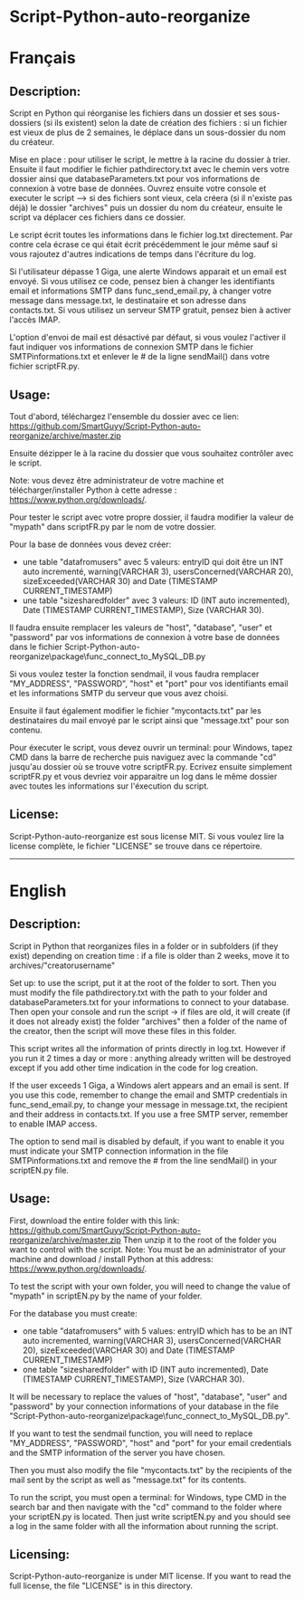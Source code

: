 ﻿# Script-Python-auto-reorganize

Français
=======

## Description:

Script en Python qui réorganise les fichiers dans un dossier et ses sous-dossiers (si ils existent) selon la date de création des fichiers : si un fichier est vieux de plus de 2 semaines, le déplace dans un sous-dossier du nom du créateur.

Mise en place : pour utiliser le script, le mettre à la racine du dossier à trier. Ensuite il faut modifier le fichier pathdirectory.txt avec le chemin vers votre dossier ainsi que databaseParameters.txt pour vos informations de connexion à votre base de données.
Ouvrez ensuite votre console et executer le script --> si des fichiers sont vieux, cela créera (si il n'existe pas déjà) le dossier "archives" puis un dossier du nom du créateur, ensuite le script va déplacer ces fichiers dans ce dossier.

Le script écrit toutes les informations dans le fichier log.txt directement. Par contre cela écrase ce qui était écrit précédemment le jour même sauf si vous rajoutez d'autres indications de temps dans l'écriture du log.

Si l'utilisateur dépasse 1 Giga, une alerte Windows apparait et un email est envoyé. Si vous utilisez ce code, pensez bien à changer les identifiants email et informations SMTP dans func_send_email.py, à changer votre message dans message.txt, le destinataire et son adresse dans contacts.txt.
Si vous utilisez un serveur SMTP gratuit, pensez bien à activer l'accès IMAP.

L'option d'envoi de mail est désactivé par défaut, si vous voulez l'activer il faut indiquer vos informations de connexion SMTP dans le fichier SMTPinformations.txt et enlever le # de la ligne sendMail() dans votre fichier scriptFR.py.

## Usage:

Tout d'abord, téléchargez l'ensemble du dossier avec ce lien: https://github.com/SmartGuyy/Script-Python-auto-reorganize/archive/master.zip

Ensuite dézipper le à la racine du dossier que vous souhaitez contrôler avec le script.

Note: vous devez être administrateur de votre machine et télécharger/installer Python à cette adresse : https://www.python.org/downloads/.

Pour tester le script avec votre propre dossier, il faudra modifier la valeur de "mypath" dans scriptFR.py par le nom de votre dossier.

Pour la base de données vous devez créer:
- une table "datafromusers" avec 5 valeurs: entryID qui doit être un INT auto incrementé, warning(VARCHAR 3), usersConcerned(VARCHAR 20), sizeExceeded(VARCHAR 30) and Date (TIMESTAMP CURRENT_TIMESTAMP)
- une table "sizesharedfolder" avec 3 valeurs: ID (INT auto incremented), Date (TIMESTAMP CURRENT_TIMESTAMP), Size (VARCHAR 30).

Il faudra ensuite remplacer les valeurs de "host", "database", "user" et "password" par vos informations de connexion à votre base de données dans le fichier Script-Python-auto-reorganize\package\func_connect_to_MySQL_DB.py

Si vous voulez tester la fonction sendmail, il vous faudra remplacer "MY_ADDRESS", "PASSWORD", "host" et "port" pour vos identifiants email et les informations SMTP du serveur que vous avez choisi.

Ensuite il faut également modifier le fichier "mycontacts.txt" par les destinataires du mail envoyé par le script ainsi que "message.txt" pour son contenu.

Pour éxecuter le script, vous devez ouvrir un terminal: pour Windows, tapez CMD dans la barre de recherche puis naviguez avec la commande "cd" jusqu'au dossier où se trouve votre scriptFR.py. Ecrivez ensuite simplement scriptFR.py et vous devriez voir apparaitre un log dans le même dossier avec toutes les informations sur l'éxecution du script.

## License:
Script-Python-auto-reorganize est sous license MIT.
Si vous voulez lire la license complète, le fichier "LICENSE" se trouve dans ce répertoire.

-------------------------------------------------------------------------------------------------------------------------------------------

English
=======

## Description:

Script in Python that reorganizes files in a folder or in subfolders (if they exist) depending on creation time : if a file is older than 2 weeks, move it to archives/"creatorusername"


 Set up: to use the script, put it at the root of the folder to sort. Then you must modify the file pathdirectory.txt with the path to your folder and databaseParameters.txt for your informations to connect to your database.
Then open your console and run the script -> if files are old, it will create (if it does not already exist) the folder "archives" then a folder of the name of the creator, then the script will move these files in this folder.


This script writes all the information of prints directly in log.txt. However if you run it 2 times a day or more : anything already written will be destroyed except if you add other time indication in the code for log creation.

If the user exceeds 1 Giga, a Windows alert appears and an email is sent. If you use this code, remember to change the email and SMTP credentials in func_send_email.py, to change your message in message.txt, the recipient and their address in contacts.txt.
If you use a free SMTP server, remember to enable IMAP access.

The option to send mail is disabled by default, if you want to enable it you must indicate your SMTP connection information in the file SMTPinformations.txt and remove the # from the line sendMail() in your scriptEN.py file.


## Usage:

First, download the entire folder with this link: https://github.com/SmartGuyy/Script-Python-auto-reorganize/archive/master.zip
Then unzip it to the root of the folder you want to control with the script.
Note: You must be an administrator of your machine and download / install Python at this address: https://www.python.org/downloads/.

To test the script with your own folder, you will need to change the value of "mypath" in scriptEN.py by the name of your folder.

For the database you must create:
- one table "datafromusers" with 5 values: entryID which has to be an INT auto incremented, warning(VARCHAR 3), usersConcerned(VARCHAR 20), sizeExceeded(VARCHAR 30) and Date (TIMESTAMP CURRENT_TIMESTAMP)
- one table "sizesharedfolder" with ID (INT auto incremented), Date (TIMESTAMP CURRENT_TIMESTAMP), Size (VARCHAR 30).

It will be necessary to replace the values of "host", "database", "user" and "password" by your connection informations of your database in the file "Script-Python-auto-reorganize\package\func_connect_to_MySQL_DB.py".

If you want to test the sendmail function, you will need to replace "MY_ADDRESS", "PASSWORD", "host" and "port" for your email credentials and the SMTP information of the server you have chosen.

Then you must also modify the file "mycontacts.txt" by the recipients of the mail sent by the script as well as "message.txt" for its contents.

To run the script, you must open a terminal: for Windows, type CMD in the search bar and then navigate with the "cd" command to the folder where your scriptEN.py is located. Then just write scriptEN.py and you should see a log in the same folder with all the information about running the script.

## Licensing:
Script-Python-auto-reorganize is under MIT license.
If you want to read the full license, the file "LICENSE" is in this directory.
